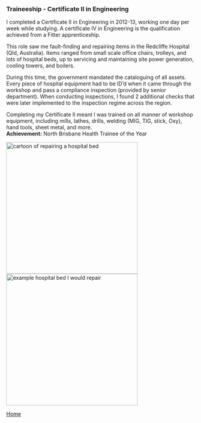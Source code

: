 ### Traineeship - Certificate II in Engineering


I completed a Certificate II in Engineering in 2012-13, working one day per week while studying. 
A certificate IV in Engineering is the qualification achieved from a Fitter apprenticeship. 
<br>

This role saw me fault-finding and repairing items in the Redcliffe Hospital (Qld, Australia). 
Items ranged from small scale office chairs, trolleys, and lots of hospital beds, up to servicing and maintaining site power generation, cooling towers, and boilers. 
<br>

During this time, the government mandated the cataloguing of all assets. 
Every piece of hospital equipment had to be ID’d when it came through the workshop and pass a compliance inspection (provided by senior department). 
When conducting inspections, I found 2 additional checks that were later implemented to the inspection regime across the region. 
<br>

Completing my Certificate II meant I was trained on all manner of workshop equipment, including mills, lathes, drills, welding (MIG, TIG, stick, Oxy), hand tools, sheet metal, and more. 
<br>
**Achievement:** North Brisbane Health Trainee of the Year


<img src="./../../imgs/traineeship-image-1.jpeg" alt="cartoon of repairing a hospital bed" height="350">
<img src="./../../imgs/traineeship-image-2.jpeg" alt="example hospital bed I would repair" height="350">



[Home](./..)
